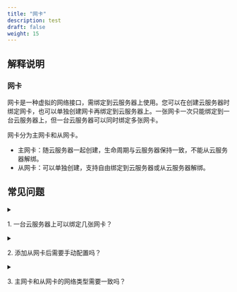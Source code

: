 ```yaml
---
title: "网卡"
description: test
draft: false
weight: 15
---
```


## 解释说明

### 网卡

网卡是一种虚拟的网络接口，需绑定到云服务器上使用。您可以在创建云服务器时绑定网卡，也可以单独创建网卡再绑定到云服务器上。一张网卡一次只能绑定到一台云服务器上，但一台云服务器可以同时绑定多张网卡。

 网卡分为主网卡和从网卡。

- 主网卡：随云服务器一起创建，生命周期与云服务器保持一致，不能从云服务器解绑。
- 从网卡：可以单独创建，支持自由绑定到云服务器或从云服务器解绑。

## 常见问题

<details>
<summary><p>
  1. 一台云服务器上可以绑定几张网卡？
  </p></summary>
<P>
  一个云服务器最多可以绑定 64 张网卡（其中主网卡 1 张，从网卡 63 张），一个网络最多可以有 252 张网卡。
  </P>
</details>

<details>
<summary><p>
  2. 添加从网卡后需要手动配置吗？
  </p></summary>
<p>
 根据云服务器使用的镜像不同，部分镜像不能自动识别从网卡导致网卡无法自启动，且当服务器添加多张网卡时，默认路由将具有不确定性，尤其在主机重启后，默认路由可能会指向一个非预期的网卡。
  </p><p>
  此时，需要您登录服务器手动配置网卡及路由，具体配置方法请参见<a href="/compute/vm/faq/common_operations/net_config/default_route/">网卡路由配置</a>。
  </p>
</details>

<details>
<summary><p>
  3. 主网卡和从网卡的网络类型需要一致吗？
  </p></summary>
<p>不需要，主网卡与从网卡的网络类型互不影响。
  </p>
</details>





